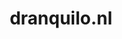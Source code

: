 ---
layout: post
title: "dranquilo.nl"
internal_url: "/dutchgov/dranquilo.nl.html"
subdomains_count: 5
all_subdomains_count: 5
urls_count: 5
ssl_rank: 100
http_rank: 61
url_link: /data/dranquilo.nl/urls.txt
all_subdomains_link: /data/dranquilo.nl/all_subdomains.txt
subdomains_link: /data/dranquilo.nl/subdomains.txt
categories: dutchgov
---
